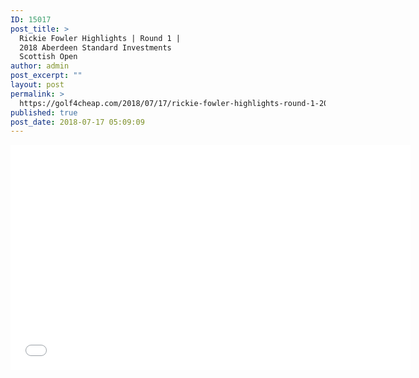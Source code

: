 ```yaml
---
ID: 15017
post_title: >
  Rickie Fowler Highlights | Round 1 |
  2018 Aberdeen Standard Investments
  Scottish Open
author: admin
post_excerpt: ""
layout: post
permalink: >
  https://golf4cheap.com/2018/07/17/rickie-fowler-highlights-round-1-2018-aberdeen-standard-investments-scottish-open/
published: true
post_date: 2018-07-17 05:09:09
---
```

<iframe width="640" height="360" src="//www.youtube.com/embed/0dek7bUxlIo" frameborder="0" allow="autoplay; encrypted-media" allowfullscreen></iframe>